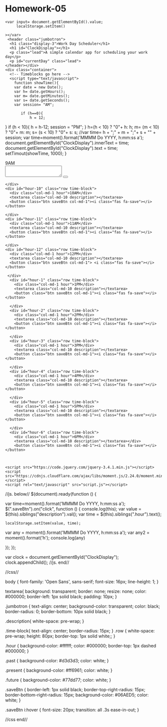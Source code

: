 # Homework-05
<!DOCTYPE html>
<html lang="en">
  <head>
    <meta charset="UTF-8" />
    <meta name="viewport" content="width=device-width, initial-scale=1.0" />
    <meta http-equiv="X-UA-Compatible" content="ie=edge" />
    <link
      rel="stylesheet"
      href="https://stackpath.bootstrapcdn.com/bootstrap/4.3.1/css/bootstrap.min.css"
    />
    <link
      rel="stylesheet"
      href="https://use.fontawesome.com/releases/v5.8.1/css/all.css"
      integrity="sha384-50oBUHEmvpQ+1lW4y57PTFmhCaXp0ML5d60M1M7uH2+nqUivzIebhndOJK28anvf"
      crossorigin="anonymous"
    />
    <link
      href="https://fonts.googleapis.com/css?family=Open+Sans&display=swap"
      rel="stylesheet"
    />
    <link rel="stylesheet" href="style.css" />
    <title>Work Day Scheduler</title>
  </head>   
  <body>
    <div">
    
    <var input= document.getElementById().value;
         localStorage.setItem()
       
    ></var>
     <header class="jumbotron">
      <h1 class="display-3">Work Day Scheduler</h1>
      <h1 id="ClockDisplay"></h1>
      <p class="lead">A simple calendar app for scheduling your work day</p>
      <p id="currentDay" class="lead">
    </header></div>
    <div class="container">
      <!-- Timeblocks go here --> 
      <script type="text/javascript">
        function showTime(){
        var date = new Date();
        var h= date.getHours();
        var m= date.getMinutes();
        var s= date.getSeconds();
        var session= "AM";
  
           if (h==0){
               h = 12;  
}
          if (h < 10){
              h = h-12;
         session = "PM";
}
h=(h < 10)  ? "0"+ h: h;
m= (m < 10) ? "0"+ m: m;
s= (s < 10) ? "0"+ s: s;
//var time= h + ";" + m + ";"+ s + "" + session; 
var time=moment().format('MMMM Do YYYY, h:mm:ss a');
document.getElementById("ClockDisplay").innerText = time;
document.getElementById("ClockDisplay").text = time;
setTimout(showTime, 1000);
}

</script>
    <div id="hour-9" class="row time-block">
    <div class="col-md-1 hour">9AM</div> 
    <textarea class="col-md-10 description"></textarea>
    <button class="btn saveBtn col-md-1"><i class="fas fa-save"></i></button>
  
    </div>
    <div id="hour-10" class="row time-block">
      <div class="col-md-1 hour">10AM</div> 
      <textarea class="col-md-10 description"></textarea>
      <button class="btn saveBtn col-md-1"><i class="fas fa-save"></i></button>
     
    </div>
    <div id="hour-11" class="row time-block">
      <div class="col-md-1 hour">11AM</div> 
      <textarea class="col-md-10 description"></textarea>
      <button class="btn saveBtn col-md-1"><i class="fas fa-save"></i></button>
     
    </div>
    <div id="hour-12" class="row time-block">
      <div class="col-md-1 hour">12PM</div> 
      <textarea class="col-md-10 description"></textarea>
      <button class="btn saveBtn col-md-1"> <i class="fas fa-save"></i></button>
     
     </div>
      <div id="hour-1" class="row time-block">
        <div class="col-md-1 hour">1PM</div> 
        <textarea class="col-md-10 description"></textarea>
        <button class="btn saveBtn col-md-1"><i class="fas fa-save"></i></button>
        
      </div>
      <div id="hour-2" class="row time-block">
        <div class="col-md-1 hour">2PM</div> 
        <textarea class="col-md-10 description"></textarea>
        <button class="btn saveBtn col-md-1"><i class="fas fa-save"></i></button>
       
      </div>
      <div id="hour-3" class="row time-block">
        <div class="col-md-1 hour">3PM</div> 
        <textarea class="col-md-10 description"></textarea>
        <button class="btn saveBtn col-md-1"><i class="fas fa-save"></i></button>
       
      </div>
      <div id="hour-4" class="row time-block">
        <div class="col-md-1 hour">4PM</div> 
        <textarea class="col-md-10 description"></textarea>
        <button class="btn saveBtn col-md-1"><i class="fas fa-save"></i></button>
        
      </div>
      <div id="hour-5" class="row time-block">
        <div class="col-md-1 hour">5PM</div> 
        <textarea class="col-md-10 description"></textarea>
        <button class="btn saveBtn col-md-1"><i class="fas fa-save"></i></button>

      </div>
      <div id="hour-6" class="row time-block">
        <div class="col-md-1 hour">6PM</div> 
        <textarea class="col-md-10 description"></textarea></div>
        <button class="btn saveBtn col-md-1"><i class="fas fa-save"></i></button>

      
       
    <script src="https://code.jquery.com/jquery-3.4.1.min.js"></script>
    <script src="https://cdnjs.cloudflare.com/ajax/libs/moment.js/2.24.0/moment.min.js"></script>
    <script rel="text/javascript" src="script.js"></script>
  </body>
</html>
  
  //js. below//
 $(document).ready(function () {

  var time=moment().format('MMMM Do YYYY, h:mm:ss a');
  $(".saveBtn").on("click", function () {
    console.log(this);
    var value = $(this).siblings("description").val();
    var time = $(this).siblings(".hour").text();


    localStorage.setItem(value, time);

   var any = moment().format('MMMM Do YYYY, h:mm:ss a');
    var any2 = moment().format('h');
    console.log(any)

  });
});

var clock = document.getElementById("ClockDisplay");
clock.appendChild();
 //js. end//
 
 //css//
 
 body {
  font-family: 'Open Sans', sans-serif;
  font-size: 16px;
  line-height: 1;
}

textarea{
  background: transparent;
  border: none;
  resize: none;
  color: #000000;
  border-left: 1px solid black;
  padding: 10px;
}

.jumbotron {
  text-align: center;
  background-color: transparent;
  color: black;
  border-radius: 0;
  border-bottom: 10px solid black;
}

.description{
  white-space: pre-wrap;
}

.time-block{
  text-align: center;
  border-radius: 15px;
}
.row {
  white-space: pre-wrap;
  height: 80px;
  border-top: 1px solid white;;
}

.hour {
  background-color: #ffffff;
  color: #000000;
  border-top: 1px dashed #000000;
}

.past {
  background-color: #d3d3d3;
  color: white;
}

.present {
  background-color: #ff6961;
  color: white;
}

.future {
  background-color: #77dd77;
  color: white;
}

.saveBtn {
  border-left: 1px solid black;
  border-top-right-radius: 15px;
  border-bottom-right-radius: 15px;
  background-color: #06AED5;
  color: white;
}

.saveBtn i:hover {
  font-size: 20px;
  transition: all .3s ease-in-out;
}




//css end//


